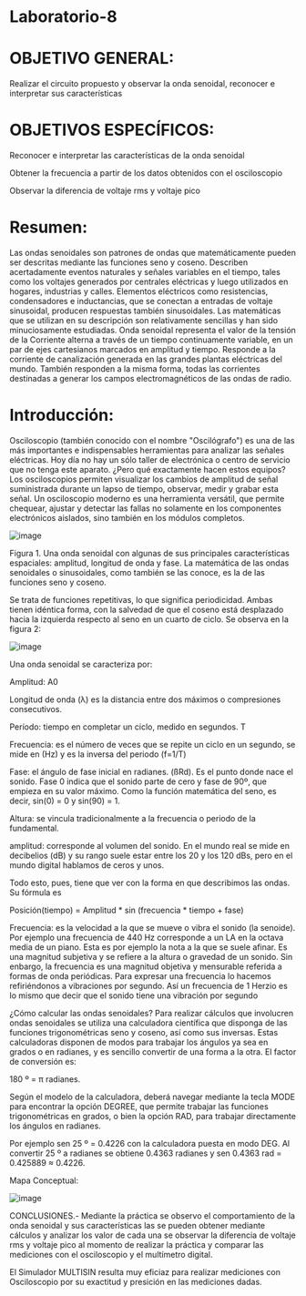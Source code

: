 # Laboratorio-8

# OBJETIVO GENERAL:

Realizar el circuito propuesto y observar la onda senoidal, reconocer e interpretar sus características

# OBJETIVOS ESPECÍFICOS:

Reconocer e interpretar las características de la onda senoidal

Obtener la frecuencia a partir de los datos obtenidos con el osciloscopio

Observar la diferencia de voltaje rms y voltaje pico

# Resumen:

Las ondas senoidales son patrones de ondas que matemáticamente pueden ser descritas mediante las funciones seno y coseno. Describen acertadamente eventos naturales y señales variables en el tiempo, tales como los voltajes generados por centrales eléctricas y luego utilizados en hogares, industrias y calles. Elementos eléctricos como resistencias, condensadores e inductancias, que se conectan a entradas de voltaje sinusoidal, producen respuestas también sinusoidales. Las matemáticas que se utilizan en su descripción son relativamente sencillas y han sido minuciosamente estudiadas. Onda senoidal representa el valor de la tensión de la Corriente alterna a través de un tiempo continuamente variable, en un par de ejes cartesianos marcados en amplitud y tiempo. Responde a la corriente de canalización generada en las grandes plantas eléctricas del mundo. También responden a la misma forma, todas las corrientes destinadas a generar los campos electromagnéticos de las ondas de radio.

# Introducción:
Osciloscopio (también conocido con el nombre "Oscilógrafo") es una de las más importantes e indispensables herramientas para analizar las señales eléctricas. Hoy día no hay un sólo taller de electrónica o centro de servicio que no tenga este aparato. ¿Pero qué exactamente hacen estos equipos? Los osciloscopios permiten visualizar los cambios de amplitud de señal suministrada durante un lapso de tiempo, observar, medir y grabar esta señal. Un osciloscopio moderno es una herramienta versátil, que permite chequear, ajustar y detectar las fallas no solamente en los componentes electrónicos aislados, sino también en los módulos completos.

![image](https://user-images.githubusercontent.com/117695777/219231050-cacd2c3a-ddaa-4d22-9a08-e9beaba45000.png)

Figura 1. Una onda senoidal con algunas de sus principales características espaciales: amplitud, longitud de onda y fase. La matemática de las ondas senoidales o sinusoidales, como también se las conoce, es la de las funciones seno y coseno.

Se trata de funciones repetitivas, lo que significa periodicidad. Ambas tienen idéntica forma, con la salvedad de que el coseno está desplazado hacia la izquierda respecto al seno en un cuarto de ciclo. Se observa en la figura 2:

![image](https://user-images.githubusercontent.com/117695777/219231145-b6110404-85c6-4e1c-95f0-287cd8dd5f3e.png)

Una onda senoidal se caracteriza por:

Amplitud: A0

Longitud de onda (λ) es la distancia entre dos máximos o compresiones consecutivos.

Período: tiempo en completar un ciclo, medido en segundos. T

Frecuencia: es el número de veces que se repite un ciclo en un segundo, se mide en (Hz) y es la inversa del periodo (f=1/T)

Fase: el ángulo de fase inicial en radianes. (ßRd). Es el punto donde nace el sonido. Fase 0 indica que el sonido parte de cero y fase de 90º, que empieza en su valor máximo. Como la función matemática del seno, es decir, sin(0) = 0 y sin(90) = 1.

Altura: se vincula tradicionalmente a la frecuencia o periodo de la fundamental.

amplitud: corresponde al volumen del sonido. En el mundo real se mide en decibelios (dB) y su rango suele estar entre los 20 y los 120 dBs, pero en el mundo digital hablamos de ceros y unos.

Todo esto, pues, tiene que ver con la forma en que describimos las ondas. Su fórmula es

Posición(tiempo) = Amplitud * sin (frecuencia * tiempo + fase)

Frecuencia: es la velocidad a la que se mueve o vibra el sonido (la senoide). Por ejemplo una frecuencia de 440 Hz corresponde a un LA en la octava media de un piano. Esta es por ejemplo la nota a la que se suele afinar. Es una magnitud subjetiva y se refiere a la altura o gravedad de un sonido. Sin enbargo, la frecuencia es una magnitud objetiva y mensurable referida a formas de onda periódicas. Para expresar una frecuencia lo hacemos refiriéndonos a vibraciones por segundo. Así un frecuencia de 1 Herzio es lo mismo que decir que el sonido tiene una vibración por segundo

¿Cómo calcular las ondas senoidales? Para realizar cálculos que involucren ondas senoidales se utiliza una calculadora científica que disponga de las funciones trigonométricas seno y coseno, así como sus inversas. Estas calculadoras disponen de modos para trabajar los ángulos ya sea en grados o en radianes, y es sencillo convertir de una forma a la otra. El factor de conversión es:

180 º = π radianes.

Según el modelo de la calculadora, deberá navegar mediante la tecla MODE para encontrar la opción DEGREE, que permite trabajar las funciones trigonométricas en grados, o bien la opción RAD, para trabajar directamente los ángulos en radianes.

Por ejemplo sen 25 º = 0.4226 con la calculadora puesta en modo DEG. Al convertir 25 º a radianes se obtiene 0.4363 radianes y sen 0.4363 rad = 0.425889 ≈ 0.4226.

Mapa Conceptual:

![image](https://user-images.githubusercontent.com/117695777/219231225-ff0c93e7-ba32-4370-b6f8-fd2b3d792ac4.png)



CONCLUSIONES.-
Mediante la práctica se observo el comportamiento de la onda senoidal y sus características las se pueden obtener mediante cálculos y analizar los valor de cada una se observar la diferencia de voltaje rms y voltaje pico al momento de realizar la práctica y comparar las mediciones con el osciloscopio y el multímetro digital.

El Simulador MULTISIN resulta muy eficiaz para realizar mediciones con Osciloscopio por su exactitud y presición en las mediciones dadas.
